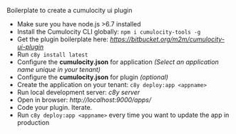 Boilerplate to create a cumulocity ui plugin

- Make sure you have node.js >6.7 installed
- Install the Cumulocity CLI globally: ```npm i cumulocity-tools -g```
- Get the plugin boilerplate here: *https://bitbucket.org/m2m/cumulocity-ui-plugin*
- Run ```c8y install latest```
- Configure the **cumulocity.json** for application *(Select an application name unique in your tenant)*
- Configure the **cumulocity.json** for plugin *(optional)*
- Create the application on your tenant: ```c8y deploy:app <appname>```
- Run local development server: *c8y server*
- Open in browser: *http://localhost:9000/apps/<appname>*
- Code your plugin. Iterate.
- Run ```c8y deploy:app <appname>``` every time you want to update the app in production
